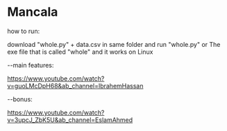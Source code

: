 # Mancala
how to run:

download "whole.py" + data.csv in same folder and run "whole.py"
or
The exe file that is called "whole" and it works on Linux

--main features:

https://www.youtube.com/watch?v=guoLMcDpH68&ab_channel=IbrahemHassan

--bonus:

https://www.youtube.com/watch?v=3upcJ_ZbK5U&ab_channel=EslamAhmed


